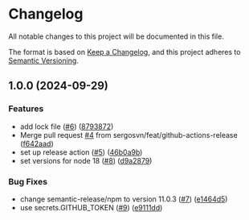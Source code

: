 <!-- markdownlint-configure-file {"MD024": { "siblings_only": true }, "MD012": false } -->
  # Changelog

  All notable changes to this project will be documented in this file.

  The format is based on [Keep a Changelog](https://keepachangelog.com/en/1.0.0/), and this project adheres to [Semantic Versioning](https://semver.org/spec/v2.0.0.html).

## 1.0.0 (2024-09-29)


### Features

* add lock file ([#6](https://github.com/sergosvn/test-coverage-report/issues/6)) ([8793872](https://github.com/sergosvn/test-coverage-report/commit/8793872f5d75d1c0bafca18992debdda1376fd20))
* Merge pull request [#4](https://github.com/sergosvn/test-coverage-report/issues/4) from sergosvn/feat/github-actions-release ([f642aad](https://github.com/sergosvn/test-coverage-report/commit/f642aad0549c4fac9d8aa199e24bfe2065d2a1d8))
* set up release action ([#5](https://github.com/sergosvn/test-coverage-report/issues/5)) ([46b0a9b](https://github.com/sergosvn/test-coverage-report/commit/46b0a9b6ba71e5867e9c175381dc6dcdcb28b21c))
* set versions for node 18 ([#8](https://github.com/sergosvn/test-coverage-report/issues/8)) ([d9a2879](https://github.com/sergosvn/test-coverage-report/commit/d9a287914c48089e1eb03be65e2c244f27c21d2a))


### Bug Fixes

* change semantic-release/npm to version 11.0.3 ([#7](https://github.com/sergosvn/test-coverage-report/issues/7)) ([e1464d5](https://github.com/sergosvn/test-coverage-report/commit/e1464d5c169205407aa1c0fa8f07d4399adcd6eb))
* use secrets.GITHUB_TOKEN ([#9](https://github.com/sergosvn/test-coverage-report/issues/9)) ([e9111dd](https://github.com/sergosvn/test-coverage-report/commit/e9111ddad453637845454c40b449a861fd96763f))
